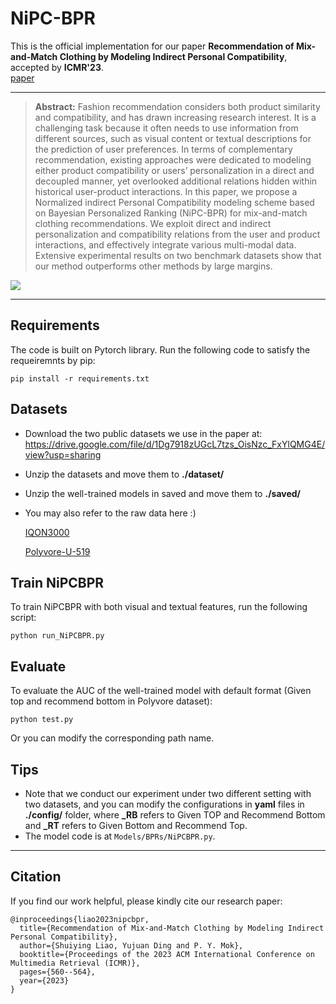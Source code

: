 # NiPC-BPR
This is the official implementation for our paper **Recommendation of Mix-and-Match Clothing by Modeling Indirect Personal Compatibility**, accepted by **ICMR'23**.<br/>
[paper](https://dl.acm.org/doi/abs/10.1145/3591106.3592224) 
***

> **Abstract:** Fashion recommendation considers both product similarity and compatibility, and has drawn increasing research interest. It is a challenging task because it often needs to use information from different sources, such as visual content or textual descriptions for the prediction of user preferences. In terms of complementary recommendation, existing approaches were dedicated to modeling either product compatibility or users’ personalization in a direct and decoupled manner, yet overlooked additional relations hidden within historical user-product interactions. In this paper, we propose a Normalized indirect Personal Compatibility modeling scheme based on Bayesian Personalized Ranking (NiPC-BPR) for mix-and-match clothing recommendations. We exploit direct and indirect personalization and compatibility relations from the user and product interactions, and effectively integrate various multi-modal data. Extensive experimental results on two benchmark datasets show that our method outperforms other methods by large margins.

<img src="https://d3i71xaburhd42.cloudfront.net/d0a6ad4f433422d4547775cbf5b1121362951f87/250px/3-Figure2-1.png">

***

## Requirements
The code is built on Pytorch library. Run the following code to satisfy the requeiremnts by pip:

`pip install -r requirements.txt`


## Datasets
- Download the two public datasets we use in the paper at:
  https://drive.google.com/file/d/1Dg7918zUGcL7tzs_OisNzc_FxYlQMG4E/view?usp=sharing

- Unzip the datasets and move them to **./dataset/**

- Unzip the well-trained models in saved and move them to **./saved/**

- You may also refer to the raw data here :)

  [IQON3000](https://drive.google.com/file/d/1sTfUoNPid9zG_MgV--lWZTBP1XZpmcK8/view)

  [Polyvore-U-519](https://stduestceducn-my.sharepoint.com/personal/zhilu_std_uestc_edu_cn/_layouts/15/onedrive.aspx?id=%2Fpersonal%2Fzhilu%5Fstd%5Fuestc%5Fedu%5Fcn%2FDocuments%2Fpolyvore&ga=1)

## Train NiPCBPR
To train NiPCBPR with both visual and textual features, run the following script:

`python run_NiPCBPR.py`

## Evaluate
To evaluate the AUC of the well-trained model with default format (Given top and recommend bottom in Polyvore dataset):

`python test.py`

Or you can modify the corresponding path name.

## Tips
- Note that we conduct our experiment under two different setting with two datasets, and you can modify the configurations in **yaml** files in **./config/** folder, where **_RB** refers to Given TOP and Recommend Bottom and **_RT** refers to Given Bottom and Recommend Top.
- The model code is at `Models/BPRs/NiPCBPR.py`.

***

## Citation
If you find our work helpful, please kindly cite our research paper:
```
@inproceedings{liao2023nipcbpr,
  title={Recommendation of Mix-and-Match Clothing by Modeling Indirect Personal Compatibility},
  author={Shuiying Liao, Yujuan Ding and P. Y. Mok},
  booktitle={Proceedings of the 2023 ACM International Conference on Multimedia Retrieval (ICMR)},
  pages={560--564},
  year={2023}
}
```

 